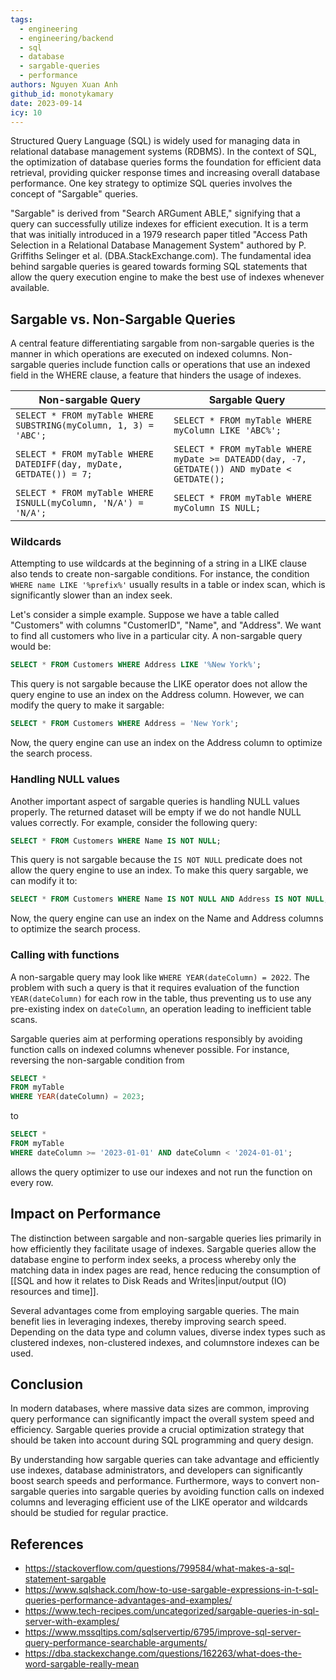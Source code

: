 ```yaml
---
tags:
  - engineering
  - engineering/backend
  - sql
  - database
  - sargable-queries
  - performance
authors: Nguyen Xuan Anh
github_id: monotykamary
date: 2023-09-14
icy: 10
---
```


Structured Query Language (SQL) is widely used for managing data in relational database management systems (RDBMS). In the context of SQL, the optimization of database queries forms the foundation for efficient data retrieval, providing quicker response times and increasing overall database performance. One key strategy to optimize SQL queries involves the concept of "Sargable" queries.

"Sargable" is derived from "Search ARGument ABLE," signifying that a query can successfully utilize indexes for efficient execution. It is a term that was initially introduced in a 1979 research paper titled "Access Path Selection in a Relational Database Management System" authored by P. Griffiths Selinger et al. (DBA.StackExchange.com). The fundamental idea behind sargable queries is geared towards forming SQL statements that allow the query execution engine to make the best use of indexes whenever available.

## Sargable vs. Non-Sargable Queries
A central feature differentiating sargable from non-sargable queries is the manner in which operations are executed on indexed columns. Non-sargable queries include function calls or operations that use an indexed field in the WHERE clause, a feature that hinders the usage of indexes.

|Non-sargable Query|Sargable Query|
|---|---|
|`SELECT * FROM myTable WHERE SUBSTRING(myColumn, 1, 3) = 'ABC';`|`SELECT * FROM myTable WHERE myColumn LIKE 'ABC%';`|
|`SELECT * FROM myTable WHERE DATEDIFF(day, myDate, GETDATE()) = 7;`|`SELECT * FROM myTable WHERE myDate >= DATEADD(day, -7, GETDATE()) AND myDate < GETDATE();`|
|`SELECT * FROM myTable WHERE ISNULL(myColumn, 'N/A') = 'N/A';`|`SELECT * FROM myTable WHERE myColumn IS NULL;`|

### Wildcards
Attempting to use wildcards at the beginning of a string in a LIKE clause also tends to create non-sargable conditions. For instance, the condition `WHERE name LIKE '%prefix%'` usually results in a table or index scan, which is significantly slower than an index seek.

Let's consider a simple example. Suppose we have a table called "Customers" with columns "CustomerID", "Name", and "Address". We want to find all customers who live in a particular city. A non-sargable query would be:

``` sql
SELECT * FROM Customers WHERE Address LIKE '%New York%';
```

This query is not sargable because the LIKE operator does not allow the query engine to use an index on the Address column. However, we can modify the query to make it sargable:

```sql
SELECT * FROM Customers WHERE Address = 'New York';
```

Now, the query engine can use an index on the Address column to optimize the search process.

### Handling NULL values
Another important aspect of sargable queries is handling NULL values properly. The returned dataset will be empty if we do not handle NULL values correctly. For example, consider the following query:

```sql
SELECT * FROM Customers WHERE Name IS NOT NULL;
```

This query is not sargable because the `IS NOT NULL` predicate does not allow the query engine to use an index. To make this query sargable, we can modify it to:

```sql
SELECT * FROM Customers WHERE Name IS NOT NULL AND Address IS NOT NULL;
```

Now, the query engine can use an index on the Name and Address columns to optimize the search process.

### Calling with functions
A non-sargable query may look like `WHERE YEAR(dateColumn) = 2022`. The problem with such a query is that it requires evaluation of the function `YEAR(dateColumn)` for each row in the table, thus preventing us to use any pre-existing index on `dateColumn`, an operation leading to inefficient table scans.

Sargable queries aim at performing operations responsibly by avoiding function calls on indexed columns whenever possible. For instance, reversing the non-sargable condition from

```sql
SELECT *
FROM myTable
WHERE YEAR(dateColumn) = 2023;
```

to

```sql
SELECT *
FROM myTable
WHERE dateColumn >= '2023-01-01' AND dateColumn < '2024-01-01';
```

allows the query optimizer to use our indexes and not run the function on every row.

## Impact on Performance
The distinction between sargable and non-sargable queries lies primarily in how efficiently they facilitate usage of indexes. Sargable queries allow the database engine to perform index seeks, a process whereby only the matching data in index pages are read, hence reducing the consumption of [[SQL and how it relates to Disk Reads and Writes|input/output (IO) resources and time]].

Several advantages come from employing sargable queries. The main benefit lies in leveraging indexes, thereby improving search speed. Depending on the data type and column values, diverse index types such as clustered indexes, non-clustered indexes, and columnstore indexes can be used.

## Conclusion
In modern databases, where massive data sizes are common, improving query performance can significantly impact the overall system speed and efficiency. Sargable queries provide a crucial optimization strategy that should be taken into account during SQL programming and query design.

By understanding how sargable queries can take advantage and efficiently use indexes, database administrators, and developers can significantly boost search speeds and performance. Furthermore, ways to convert non-sargable queries into sargable queries by avoiding function calls on indexed columns and leveraging efficient use of the LIKE operator and wildcards should be studied for regular practice.

## References
- https://stackoverflow.com/questions/799584/what-makes-a-sql-statement-sargable
- https://www.sqlshack.com/how-to-use-sargable-expressions-in-t-sql-queries-performance-advantages-and-examples/
- https://www.tech-recipes.com/uncategorized/sargable-queries-in-sql-server-with-examples/
- https://www.mssqltips.com/sqlservertip/6795/improve-sql-server-query-performance-searchable-arguments/
- https://dba.stackexchange.com/questions/162263/what-does-the-word-sargable-really-mean
